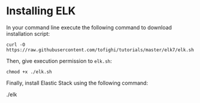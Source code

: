 # Installing ELK

In your command line execute the following command to download installation script:

`curl -O https://raw.githubusercontent.com/tofighi/tutorials/master/elk7/elk.sh`

Then, give execution permission to `elk.sh`:

`chmod +x ./elk.sh`

Finally, install Elastic Stack using the following command:

./elk